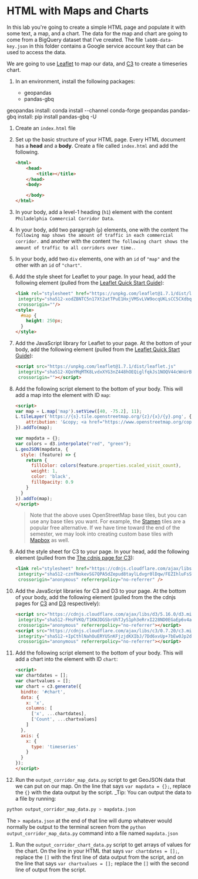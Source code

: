 # HTML with Maps and Charts

In this lab you're going to create a simple HTML page and populate it with some text, a map, and a chart. The data for the map and chart are going to come from a BigQuery dataset that I've created. The file `lab08-data-key.json` in this folder contains a Google service account key that can be used to access the data.

We are going to use [Leaflet](https://leafletjs.com/) to map our data, and [C3](https://c3js.org/) to create a timeseries chart.

1. In an environment, install the following packages:

   * geopandas
   * pandas-gbq

geopandas install: conda install --channel conda-forge geopandas
pandas-gbq install: pip install pandas-gbq -U

1. Create an `index.html` file

1. Set up the basic structure of your HTML page. Every HTML document has a **head** and a **body**. Create a file called `index.html` and add the following.

   ```html
   <html>
       <head>
           <title></title>
       </head>
       <body>

       </body>
   </html>
   ```

1. In your body, add a level-1 heading (`h1`) element with the content `Philadelphia Commercial Corridor Data`.

1. In your body, add two paragraph (`p`) elements, one with the content `The following map shows the amount of traffic in each commercial corridor.` and another with the content `The following chart shows the amount of traffic to all corridors over time.`.

1. In your body, add two `div` elements, one with an `id` of `"map"` and the other with an `id` of `"chart"`.

1. Add the style sheet for Leaflet to your page. In your head, add the following element (pulled from the [Leaflet Quick Start Guide](https://leafletjs.com/examples/quick-start/)):

   ```html
   <link rel="stylesheet" href="https://unpkg.com/leaflet@1.7.1/dist/leaflet.css"
    integrity="sha512-xodZBNTC5n17Xt2atTPuE1HxjVMSvLVW9ocqUKLsCC5CXdbqCmblAshOMAS6/keqq/sMZMZ19scR4PsZChSR7A=="
    crossorigin=""/>
   <style>
     #map {
       height: 250px;
     }
   </style>
   ```

1. Add the JavaScript library for Leaflet to your page. At the bottom of your body, add the following element (pulled from the [Leaflet Quick Start Guide](https://leafletjs.com/examples/quick-start/)):

   ```html
   <script src="https://unpkg.com/leaflet@1.7.1/dist/leaflet.js"
    integrity="sha512-XQoYMqMTK8LvdxXYG3nZ448hOEQiglfqkJs1NOQV44cWnUrBc8PkAOcXy20w0vlaXaVUearIOBhiXZ5V3ynxwA=="
    crossorigin=""></script>
   ```

1. Add the following script element to the bottom of your body. This will add a map into the element with ID `map`:

   ```html
   <script>
   var map = L.map('map').setView([40, -75.2], 11);
   L.tileLayer('https://{s}.tile.openstreetmap.org/{z}/{x}/{y}.png', {
       attribution: '&copy; <a href="https://www.openstreetmap.org/copyright">OpenStreetMap</a> contributors'
   }).addTo(map);

   var mapdata = {};
   var colors = d3.interpolate("red", "green");
   L.geoJSON(mapdata, {
     style: (feature) => {
       return {
         fillColor: colors(feature.properties.scaled_visit_count),
         weight: 1,
         color: 'black',
         fillOpacity: 0.9
       }
     }
   }).addTo(map);
   </script>
   ```

   > Note that the above uses OpenStreetMap base tiles, but you can use any base tiles you want. For example, the [Stamen](http://maps.stamen.com/) tiles are a popular free alternative. If we have time toward the end of the semester, we may look into creating custom base tiles with [Mapbox](https://mapbox.com/) as well.

1. Add the style sheet for C3 to your page. In your head, add the following element (pulled from the [The cdnjs page for C3](https://cdnjs.com/libraries/c3)):

   ```html
   <link rel="stylesheet" href="https://cdnjs.cloudflare.com/ajax/libs/c3/0.7.20/c3.min.css"
    integrity="sha512-cznfNokevSG7QPA5dZepud8taylLdvgr0lDqw/FEZIhluFsSwyvS81CMnRdrNSKwbsmc43LtRd2/WMQV+Z85AQ=="
    crossorigin="anonymous" referrerpolicy="no-referrer" />
   ```

1. Add the JavaScript libraries for C3 and D3 to your page. At the bottom of your body, add the following element (pulled from the the cdnjs pages for [C3](https://cdnjs.com/libraries/c3) and [D3](https://cdnjs.com/libraries/d3/5.16.0) respectively):

   ```html
   <script src="https://cdnjs.cloudflare.com/ajax/libs/d3/5.16.0/d3.min.js"
    integrity="sha512-FHsFVKQ/T1KWJDGSbrUhTJyS1ph3eRrxI228ND0EGaEp6v4a/vGwPWd3Dtd/+9cI7ccofZvl/wulICEurHN1pg=="
    crossorigin="anonymous" referrerpolicy="no-referrer"></script>
   <script src="https://cdnjs.cloudflare.com/ajax/libs/c3/0.7.20/c3.min.js"
    integrity="sha512-+IpCthlNahOuERYUSnKFjzjdKXIbJ/7Dd6xvUp+7bEw0Jp2dg6tluyxLs+zq9BMzZgrLv8886T4cBSqnKiVgUw=="
    crossorigin="anonymous" referrerpolicy="no-referrer"></script>
   ```

1. Add the following script element to the bottom of your body. This will add a chart into the element with ID `chart`:

   ```html
   <script>
   var chartdates = [];
   var chartvalues = [];
   var chart = c3.generate({
     bindto: '#chart',
     data: {
       x: 'x',
       columns: [
         ['x', ...chartdates],
         ['Count', ...chartvalues]
       ]
     },
     axis: {
       x: {
         type: 'timeseries'
       }
     }
   });
   </script>
   ```

1. Run the `output_corridor_map_data.py` script to get GeoJSON data that we can put on our map. On the line that says `var mapdata = {};`, replace the `{}` with the data output by the script. _Tip: You can output the data to a file by running:

```bash
python output_corridor_map_data.py > mapdata.json
```

The `> mapdata.json` at the end of that line will dump whatever would normally be output to the terminal screen from the `python output_corridor_map_data.py` command into a file named `mapdata.json`

1. Run the `output_corridor_chart_data.py` script to get arrays of values for the chart. On the line in your HTML that says `var chartdates = [];`, replace the `[]` with the first line of data output from the script, and on the line that says `var chartvalues = [];` replace the `[]` with the second line of output from the script.
